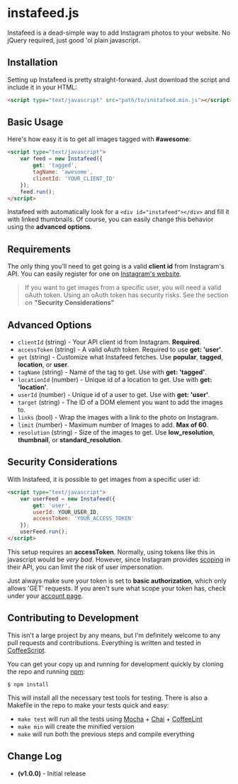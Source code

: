 instafeed.js
============

Instafeed is a dead-simple way to add Instagram photos to your website. No jQuery required, just good 'ol plain javascript.

## Installation
Setting up Instafeed is pretty straight-forward. Just download the script and include it in your HTML:

```html
<script type="text/javascript" src="path/to/instafeed.min.js"></script>
```

## Basic Usage
Here's how easy it is to get all images tagged with __#awesome__:

```html
<script type="text/javascript">
    var feed = new Instafeed({
        get: 'tagged',
        tagName: 'awesome',
        clientId: 'YOUR_CLIENT_ID'
    });
    feed.run();
</script>
```

Instafeed with automatically look for a `<div id="instafeed"></div>` and fill it with linked thumbnails. Of course, you can easily change this behavior using the __advanced options__.

## Requirements

The only thing you'll need to get going is a valid __client id__ from Instagram's API. You can easily register for one on [Instagram's website](http://instagram.com/developer/register/).

> If you want to get images from a specific user, you will need a valid oAuth token. Using an oAuth token has security risks. See the section on __"Security Considerations"__

## Advanced Options

- `clientId` (string) - Your API client id from Instagram. __Required__.
- `accessToken` (string) - A valid oAuth token. Required to use __get: 'user'__.
- `get` (string) - Customize what Instafeed fetches. Use __popular__, __tagged__, __location__, or __user__.
- `tagName` (string) - Name of the tag to get. Use with __get: 'tagged'__.
- `locationId` (number) - Unique id of a location to get. Use with __get: 'location'__.
- `userId` (number) - Unique id of a user to get. Use with __get: 'user'__.
- `target` (string) - The ID of a DOM element you want to add the images to.
- `links` (bool) - Wrap the images with a link to the photo on Instagram.
- `limit` (number) - Maximum number of Images to add. __Max of 60__.
- `resolution` (string) - Size of the images to get. Use __low_resolution__, __thumbnail__, or __standard_resolution__.

## Security Considerations

With Instafeed, it is possible to get images from a specific user id:

```html
<script type="text/javascript">
    var userFeed = new Instafeed({
        get: 'user',
        userId: YOUR_USER_ID,
        accessToken: 'YOUR_ACCESS_TOKEN'
    });
    userFeed.run();
</script>
```

This setup requires an __accessToken__. Normally, using tokens like this in javascript would be _very bad_. However, since Instagram provides [scoping](http://instagram.com/developer/authentication/) in their API, you can limit the risk of user impersonation.

Just always make sure your token is set to __basic authorization__, which only allows 'GET' requests. If you aren't sure what scope your token has, check under your [account page](https://instagram.com/accounts/manage_access).

## Contributing to Development

This isn't a large project by any means, but I'm definitely welcome to any pull requests and contributions. Everything is written and tested in [CoffeeScript](http://coffeescript.org).

You can get your copy up and running for development quickly by cloning the repo and running [npm](http://npmjs.org/):

```
$ npm install
```

This will install all the necessary test tools for testing. There is also a Makefile in the repo to make your tests quick and easy:

- `make test` will run all the tests using [Mocha](http://visionmedia.github.com/mocha/) + [Chai](http://chaijs.com/) + [CoffeeLint](http://www.coffeelint.org/)
- `make min` will create the minified version
- `make` will run both the previous steps and compile everything

## Change Log

- __(v1.0.0)__ - Initial release
